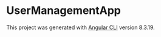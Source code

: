 # UserManagementApp

This project was generated with [Angular CLI](https://github.com/angular/angular-cli) version 8.3.19.
